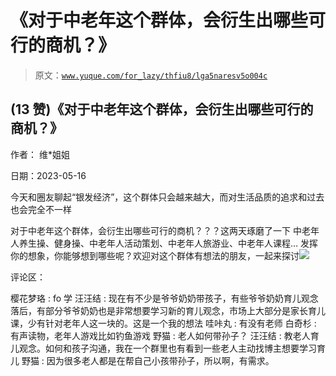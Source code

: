 # 《对于中老年这个群体，会衍生出哪些可行的商机？》

> 原文：[`www.yuque.com/for_lazy/thfiu8/lga5naresv5o004c`](https://www.yuque.com/for_lazy/thfiu8/lga5naresv5o004c)



## (13 赞)《对于中老年这个群体，会衍生出哪些可行的商机？》 

作者： 维*姐姐 

日期：2023-05-16 

今天和圈友聊起“银发经济”，这个群体只会越来越大，而对生活品质的追求和过去也会完全不一样 

对于中老年这个群体，会衍生出哪些可行的商机？？？这两天琢磨了一下 中老年人养生操、健身操、中老年人活动策划、中老年人旅游业、中老年人课程… 发挥你的想象，你能够想到哪些呢？欢迎对这个群体有想法的朋友，一起来探讨![](img/b82b0432f71ccdb774e7c310a8676980.png)  

评论区： 

樱花梦珞 : fo 学 汪汪结 : 现在有不少是爷爷奶奶带孩子，有些爷爷奶奶育儿观念落后，有部分爷爷奶奶也是非常想要学习新的育儿观念，市场上大部分是家长育儿课，少有针对老年人这一块的。这是一个我的想法 哇咔丸 : 有没有老师 白奇杉 : 有声读物，老年人游戏比如钓鱼游戏 野猫 : 老人如何带孙子？ 汪汪结 : 教老人育儿观念。如何和孩子沟通，我在一个群里也有看到一些老人主动找博主想要学习育儿 野猫 : 因为很多老人都是在帮自己小孩带孙子，所以啊，有需求。